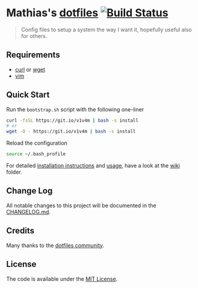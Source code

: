 # Mathias's [dotfiles](https://github.com/bymathias/dotfiles) [![Build Status](http://img.shields.io/travis/bymathias/dotfiles.svg?style=flat-square)](https://travis-ci.org/bymathias/dotfiles)
> Config files to setup a system the way I want it, hopefully useful also for others.

## Requirements

- [curl](https://curl.haxx.se/) or [wget](https://www.gnu.org/software/wget/)
- [vim](http://www.vim.org/)

## Quick Start

Run the `bootstrap.sh` script with the following one-liner
```sh
curl -fsSL https://git.io/v1v4m | bash -s install
# or
wget -O - https://git.io/v1v4m | bash -s install
```
Reload the configuration
```sh
source ~/.bash_profile
```
For detailed [installation instructions]() and [usage](), have a look at the [wiki]() folder.

## Change Log

All notable changes to this project will be documented in the [CHANGELOG.md](https://github.com/bymathias/dotfiles/blob/master/CHANGELOG.md).

## Credits

Many thanks to the [dotfiles community](http://dotfiles.github.io/).

## License

The code is available under the [MIT License](https://github.com/bymathias/dotfiles/blob/master/LICENSE.txt).
